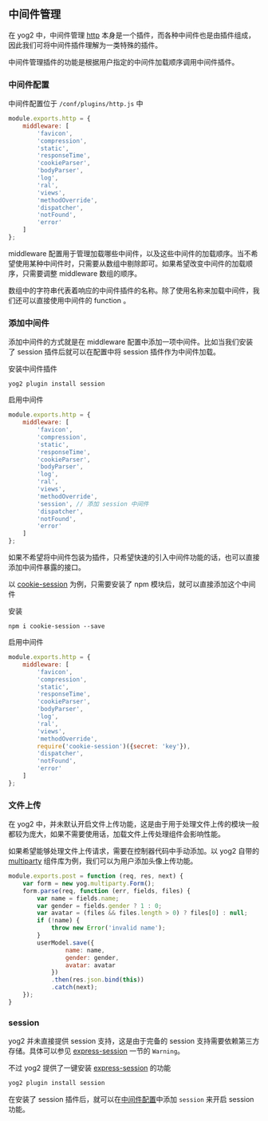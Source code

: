---
---

## 中间件管理

在 yog2 中，中间件管理 [http](https://github.com/fex-team/yog2-kernel/tree/master/plugins/http) 本身是一个插件，而各种中间件也是由插件组成，因此我们可将中间件插件理解为一类特殊的插件。

中间件管理插件的功能是根据用户指定的中间件加载顺序调用中间件插件。

### 中间件配置

中间件配置位于 `/conf/plugins/http.js` 中

```javascript
module.exports.http = {
    middleware: [
        'favicon',
        'compression',
        'static',
        'responseTime',
        'cookieParser',
        'bodyParser',
        'log',
        'ral',
        'views',
        'methodOverride',
        'dispatcher',
        'notFound',
        'error'
    ]
};
```

middleware 配置用于管理加载哪些中间件，以及这些中间件的加载顺序。当不希望使用某种中间件时，只需要从数组中剔除即可。如果希望改变中间件的加载顺序，只需要调整 middleware 数组的顺序。

数组中的字符串代表着响应的中间件插件的名称。除了使用名称来加载中间件，我们还可以直接使用中间件的 function 。

### 添加中间件

添加中间件的方式就是在 middleware 配置中添加一项中间件。比如当我们安装了 session 插件后就可以在配置中将 session 插件作为中间件加载。


安装中间件插件

```
yog2 plugin install session
```

启用中间件

```javascript
module.exports.http = {
    middleware: [
        'favicon',
        'compression',
        'static',
        'responseTime',
        'cookieParser',
        'bodyParser',
        'log',
        'ral',
        'views',
        'methodOverride',
        'session', // 添加 session 中间件
        'dispatcher',
        'notFound',
        'error'
    ]
};
```

如果不希望将中间件包装为插件，只希望快速的引入中间件功能的话，也可以直接添加中间件暴露的接口。

以 [cookie-session](https://github.com/expressjs/cookie-session) 为例，只需要安装了 npm 模块后，就可以直接添加这个中间件

安装

```
npm i cookie-session --save
```

启用中间件

```javascript
module.exports.http = {
    middleware: [
        'favicon',
        'compression',
        'static',
        'responseTime',
        'cookieParser',
        'bodyParser',
        'log',
        'ral',
        'views',
        'methodOverride',
        require('cookie-session')({secret: 'key'}),
        'dispatcher',
        'notFound',
        'error'
    ]
};
```

### 文件上传

在 yog2 中，并未默认开启文件上传功能，这是由于用于处理文件上传的模块一般都较为庞大，如果不需要使用话，加载文件上传处理组件会影响性能。

如果希望能够处理文件上传请求，需要在控制器代码中手动添加。以 yog2 自带的 [multiparty](https://github.com/andrewrk/node-multiparty/) 组件库为例，我们可以为用户添加头像上传功能。

```javascript
module.exports.post = function (req, res, next) {
    var form = new yog.multiparty.Form();
    form.parse(req, function (err, fields, files) {
        var name = fields.name;
        var gender = fields.gender ? 1 : 0;
        var avatar = (files && files.length > 0) ? files[0] : null;
        if (!name) {
            throw new Error('invalid name');
        }
        userModel.save({
                name: name,
                gender: gender,
                avatar: avatar
            })
            .then(res.json.bind(this))
            .catch(next);
    });
}
```

### session

yog2 并未直接提供 session 支持，这是由于完备的 session 支持需要依赖第三方存储。具体可以参见 [express-session](https://github.com/expressjs/session#sessionoptions) 一节的 `Warning`。

不过 yog2 提供了一键安装  [express-session](https://github.com/expressjs/session) 的功能

```bash
yog2 plugin install session
```

在安装了 session 插件后，就可以在[中间件配置](#添加中间件)中添加 `session` 来开启 session 功能。
